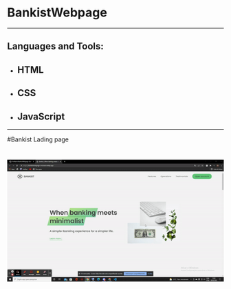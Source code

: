 # BankistWebpage

--- 
## Languages and Tools:

- ## HTML
- ## CSS
- ## JavaScript
---

#Bankist Lading page

<h1 align="center">
  <img src="ezgif.com-gif-maker (1).gif" />
  
  </h1>
